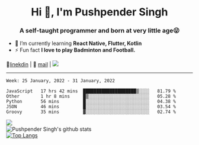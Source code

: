 <h1 align="center">Hi 👋, I'm Pushpender Singh</h1>
<h3 align="center">A self-taught programmer and born at very little age😜</h3>

- 🌱 I’m currently learning **React Native, Flutter, Kotlin**
- ⚡ Fun fact **I love to play Badminton and Football.**

👔[linekdin](https://www.linkedin.com/in/pushpender-singh-240061202/) | 📧 [mail](mailto:pushpendersingh@p2devs.com) | ![](https://komarev.com/ghpvc/?username=pushpender-singh-ap&color=blue)


---

<!--START_SECTION:waka-->
```text
Week: 25 January, 2022 - 31 January, 2022

JavaScript   17 hrs 42 mins  ████████████████████▒░░░░   81.79 % 
Other        1 hr 8 mins     █▒░░░░░░░░░░░░░░░░░░░░░░░   05.28 % 
Python       56 mins         █░░░░░░░░░░░░░░░░░░░░░░░░   04.38 % 
JSON         46 mins         █░░░░░░░░░░░░░░░░░░░░░░░░   03.54 % 
Groovy       35 mins         ▓░░░░░░░░░░░░░░░░░░░░░░░░   02.74 % 
```
<!--END_SECTION:waka-->

<img align="left" src="https://github-readme-streak-stats.herokuapp.com/?user=pushpender-singh-ap&theme=dark" /></br>
![Pushpender Singh's github stats](https://github-readme-stats.vercel.app/api?username=pushpender-singh-ap&show_icons=true&theme=radical&count_private=true)</br>
[![Top Langs](https://github-readme-stats.vercel.app/api/top-langs/?username=pushpender-singh-ap&theme=radical)](https://github.com/pushpender-singh-ap/github-readme-stats)
